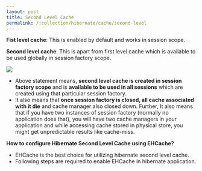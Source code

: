 ```yaml
---
layout: post
title: Second Level Cache
permalink: /:collection/hibernate/cache/second-level
---
```


**Fist level cache**: This is enabled by default and works in session scope.

**Second level cache**: This is apart from first level cache which is available to be used globally in session factory scope.

![]({{site.cdn}}/hibernate/cache.png)

-	Above statement means, **second level cache is created in session factory scope** and is **available to be used in all sessions** which are created using that particular session factory.
-	It also means that **once session factory is closed, all cache associated with it die** and cache manager also closed down.
Further, It also means that if you have two instances of session factory (normally no application does that), you will have two cache managers in your application and while accessing cache stored in physical store, you might get unpredictable results like cache-miss.

**How to configure Hibernate Second Level Cache using EHCache?**
-	EHCache is the best choice for utilizing hibernate second level cache. 
-	Following steps are required to enable EHCache in hibernate application.
